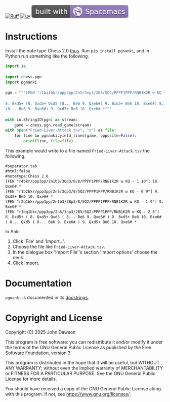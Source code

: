 [![Ruff](https://img.shields.io/endpoint?url=https://raw.githubusercontent.com/astral-sh/ruff/main/assets/badge/v2.json)](https://github.com/astral-sh/ruff)
[![uv](https://img.shields.io/endpoint?url=https://raw.githubusercontent.com/astral-sh/uv/main/assets/badge/v0.json)](https://github.com/astral-sh/uv)
[![Built with Spacemacs](https://raw.githubusercontent.com/syl20bnr/spacemacs/develop/assets/spacemacs-badge.svg)](https://develop.spacemacs.org)

# Instructions

Install the note type Chess 2.0
[thus](https://github.com/TowelSniffer/Anki-Chess-2.0/blob/main/documentation/installation.md).
Run `pip install pgnanki`, and in Python run something like the following.

```Python
import io

import chess.pgn
import pgnanki

pgn = """[FEN "r1bq1bkr/ppp3pp/2n5/3np3/2B5/5Q2/PPPP1PPP/RNB1K2R w KQ - 2 8"]

8. Bxd5+ (8. Qxd5+ Qxd5 (8... Be6 9. Qxe6#) 9. Bxd5+ Be6 10. Bxe6#) 8... Qxd5
(8... Be6 9. Bxe6#) 9. Qxd5+ Be6 10. Qxe6# *"""

with io.StringIO(pgn) as stream:
    game = chess.pgn.read_game(stream)
with open("Fried-Liver-Attack.tsv", "x") as file:
    for line in pgnanki.yield_lines(game, opposite=False):
        print(line, file=file)
```

This example would write to a file named `Fried-Liver-Attack.tsv` the following.

```TSV
#separator:tab
#html:false
#notetype:Chess 2.0
[FEN "r4bkr/ppp3pp/2n1b3/3Qp3/8/8/PPPP1PPP/RNB1K2R w KQ - 1 10"] 10. Qxe6# *
[FEN "r1b2bkr/ppp3pp/2n5/3qp3/8/5Q2/PPPP1PPP/RNB1K2R w KQ - 0 9"] 9. Qxd5+ Be6 10. Qxe6# *
[FEN "r2q1bkr/ppp3pp/2n1b3/3Bp3/8/5Q2/PPPP1PPP/RNB1K2R w KQ - 1 9"] 9. Bxe6# *
[FEN "r1bq1bkr/ppp3pp/2n5/3np3/2B5/5Q2/PPPP1PPP/RNB1K2R w KQ - 2 8"] 8. Bxd5+ ( 8. Qxd5+ Qxd5 ( 8... Be6 9. Qxe6# ) 9. Bxd5+ Be6 10. Bxe6# ) 8... Qxd5 ( 8... Be6 9. Bxe6# ) 9. Qxd5+ Be6 10. Qxe6# *
```

In Anki
1. Click 'File' and 'Import...'.
2. Choose the file like `Fried-Liver-Attack.tsv`.
3. In the dialogue box 'Import File''s section 'Import options' choose the deck.
4. Click Import.

# Documentation

`pgnanki` is documented in its
[docstrings](https://github.com/JohnADawson/pgnanki/blob/master/src/pgnanki/__init__.py).

# Copyright and License

Copyright (C) 2025 John Dawson

This program is free software: you can redistribute it and/or modify it under
the terms of the GNU General Public License as published by the Free Software
Foundation, version 3.

This program is distributed in the hope that it will be useful, but WITHOUT ANY
WARRANTY; without even the implied warranty of MERCHANTABILITY or FITNESS FOR A
PARTICULAR PURPOSE. See the GNU General Public License for more details.

You should have received a copy of the GNU General Public License along with
this program. If not, see <https://www.gnu.org/licenses/>.
